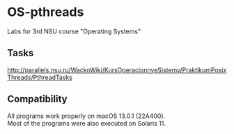 # OS-pthreads
Labs for 3rd NSU course "Operating Systems"

## Tasks
http://parallels.nsu.ru/WackoWiki/KursOperacionnyeSistemy/PraktikumPosixThreads/PthreadTasks

## Compatibility
All programs work properly on macOS 13.0.1 (22A400). </br>
Most of the programs were also executed on Solaris 11.
